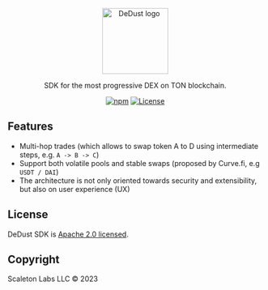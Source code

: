 <p align="center">
  <a href="https://dedust.io/" target="blank"><img src="https://user-images.githubusercontent.com/97469315/255347343-0a8fd10b-a11e-4113-96cf-914e0a120178.png" width="130" alt="DeDust logo" /></a>
</p>

<p align="center">SDK for the most progressive DEX on TON blockchain.</p>

<p align="center">
<a href="https://www.npmjs.com/package/@dedust/sdk"><img alt="npm" src="https://img.shields.io/npm/v/%40dedust%2Fsdk"></a>
<a href="https://opensource.org/licenses/Apache-2.0"><img alt="License" src="https://img.shields.io/badge/License-Apache_2.0-blue.svg"></a>
</p>

## Features

- Multi-hop trades (which allows to swap token A to D using intermediate steps, e.g. `A -> B -> C`)
- Support both volatile pools and stable swaps (proposed by Curve.fi, e.g `USDT / DAI`)
- The architecture is not only oriented towards security and extensibility, but also on user experience (UX)

## License

DeDust SDK is [Apache 2.0 licensed](LICENSE).

## Copyright

Scaleton Labs LLC &copy; 2023
